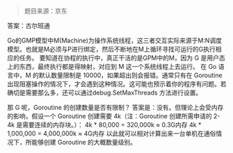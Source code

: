 > 题目来源：京东

答案：古尔班通

Go的GMP模型中M(Machine)为操作系统线程，这三者交互实际来源于M:N调度模型。也就是M必须与P进行绑定，然后不断地在M上循环寻找可运行的G执行相应的任务。
要知道在协程的执行中，真正干活的是GPM中的M，因为 G 是用户态上的东西，最终执行都是得映射，对应到 M 这一个系统线程上去运行。
在 Go 语言中，M 的默认数量限制是 10000，如果超出则会报错。通常只有在 Goroutine 出现阻塞操作的情况下，才会遇到这种情况。这可能也预示着你的程序有问题。若确切是需要那么多，还可以通过debug.SetMaxThreads 方法进行设置。

那 G 呢，Goroutine 的创建数量是否有限制？
答案是：没有。但理论上会受内存的影响，假设一个 Goroutine 创建需要 4k（注：Goroutine 创建所需申请的 2-4k 是需要连续的内存块。）：
4k * 80,000 = 320,000k ≈ 0.3G内存
4k * 1,000,000 = 4,000,000k ≈ 4G内存
以此就可以相对计算出来一台单机在通俗情况下，所能够创建 Goroutine 的大概数量级别。